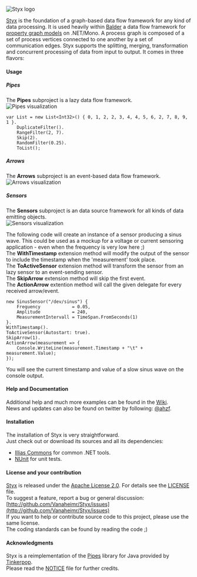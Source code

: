 ![Styx logo](/Vanaheimr/Styx/raw/master/artwork/styx_small.png)

[Styx](http://github.com/Vanaheimr/Styx) is the foundation of a graph-based data flow framework for any kind of data processing.
It is used heavily within [Balder](http://github.com/Vanaheimr/Balder) a data flow framework for
[property graph models](http://github.com/tinkerpop/gremlin/wiki/Defining-a-Property-Graph) on .NET/Mono.
A process graph is composed of a set of process vertices connected to one another by a set of communication edges.
Styx supports the splitting, merging, transformation and concurrent processing of data from input to output. It comes in three flavors:

#### Usage


##### Pipes
The **Pipes** subproject is a lazy data flow framework.    
![Pipes visualization](/Vanaheimr/Styx/raw/master/artwork/pipes_small.png)

    var List = new List<Int32>() { 0, 1, 2, 2, 3, 4, 4, 5, 6, 2, 7, 8, 9, 1 }.
        DuplicateFilter().
        RangeFilter(2, 7).
        Skip(2).
        RandomFilter(0.25).
        ToList();

##### Arrows

The **Arrows** subproject is an event-based data flow framework.    
![Arrows visualization](/Vanaheimr/Styx/raw/master/artwork/arrows_small.png)


##### Sensors

The **Sensors** subproject is an data source framework for all kinds of data emitting objects.    
  ![Sensors visualization](/Vanaheimr/Styx/raw/master/artwork/sensors_small.png)

The following code will create an instance of a sensor producing a sinus wave. This could be used as a mockup for a voltage or current sensoring application - even when the frequency is very low here ;)    
The **WithTimestamp** extension method will modify the output of the sensor to include the timestamp when the 'measurement' took place.    
The **ToActiveSensor** extension method will transform the sensor from an lazy sensor to an event-sending sensor.    
The **SkipArrow** extension method will skip the first event.    
The **ActionArrow** extention method will call the given delegate for every received arrow/event.    

    new SinusSensor("/dev/sinus") {
        Frequency            = 0.05,
        Amplitude            = 240,
        MeasurementIntervall = TimeSpan.FromSeconds(1)
    }.
    WithTimestamp().
    ToActiveSensor(Autostart: true).
    SkipArrow(1).
    ActionArrow(measurement => {
        Console.WriteLine(measurement.Timestamp + "\t" + measurement.Value);
    });

You will see the current timestamp and value of a slow sinus wave on the console output.


#### Help and Documentation

Additional help and much more examples can be found in the [Wiki](http://github.com/Vanaheimr/Styx/wiki).   
News and updates can also be found on twitter by following: [@ahzf](http://www.twitter.com/ahzf).

#### Installation

The installation of Styx is very straightforward.    
Just check out or download its sources and all its dependencies:

- [Illias Commons](http://www.github.com/Vanaheimr/Illias) for common .NET tools.
- [NUnit](http://www.nunit.org/) for unit tests.

#### License and your contribution

[Styx](http://github.com/Vanaheimr/Styx) is released under the [Apache License 2.0](http://www.apache.org/licenses/LICENSE-2.0). For details see the [LICENSE](/Vanaheimr/Styx/blob/master/LICENSE) file.    
To suggest a feature, report a bug or general discussion: [http://github.com/Vanaheimr/Styx/issues](http://github.com/Vanaheimr/Styx/issues)    
If you want to help or contribute source code to this project, please use the same license.   
The coding standards can be found by reading the code ;)

#### Acknowledgments

Styx is a reimplementation of the [Pipes](http://github.com/tinkerpop/pipes) library for Java provided by [Tinkerpop](http://tinkerpop.com).    
Please read the [NOTICE](/Vanaheimr/Styx/blob/master/NOTICE) file for further credits.

#### 
